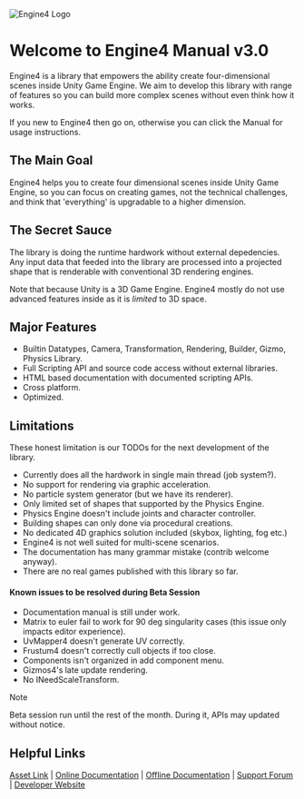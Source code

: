 ![Engine4 Logo](images/Engine4-Black.png)

# Welcome to Engine4 Manual v3.0

Engine4 is a library that empowers the ability create four-dimensional scenes inside Unity Game Engine. We aim to develop this library with range of features so you can build more complex scenes without even think how it works.

If you new to Engine4 then go on, otherwise you can click the Manual for usage instructions.

## The Main Goal

Engine4 helps you to create four dimensional scenes inside Unity Game Engine, so you can focus on creating games, not the technical challenges, and think that 'everything' is upgradable to a higher dimension.

## The Secret Sauce

The library is doing the runtime hardwork without external depedencies. Any input data that feeded into the library are processed into a projected shape that is renderable with conventional 3D rendering engines.

Note that because Unity is a 3D Game Engine. Engine4 mostly do not use advanced features inside as it is *limited* to 3D space. 

## Major Features

+ Builtin Datatypes, Camera, Transformation, Rendering, Builder, Gizmo, Physics Library.
+ Full Scripting API and source code access without external libraries.
+ HTML based documentation with documented scripting APIs.
+ Cross platform.
+ Optimized.

## Limitations

These honest limitation is our TODOs for the next development of the library.

+ Currently does all the hardwork in single main thread (job system?).
+ No support for rendering via graphic acceleration.
+ No particle system generator (but we have its renderer).
+ Only limited set of shapes that supported by the Physics Engine.
+ Physics Engine doesn't include joints and character controller.
+ Building shapes can only done via procedural creations.
+ No dedicated 4D graphics solution included (skybox, lighting, fog etc.)
+ Engine4 is not well suited for multi-scene scenarios.
+ The documentation has many grammar mistake (contrib welcome anyway).
+ There are no real games published with this library so far.

#### Known issues to be resolved during Beta Session

+ Documentation manual is still under work.
+ Matrix to euler fail to work for 90 deg singularity cases (this issue only impacts editor experience).
+ UvMapper4 doesn't generate UV correctly.
+ Frustum4 doesn't correctly cull objects if too close.
+ Components isn't organized in add component menu.
+ Gizmos4's late update rendering.
+ No INeedScaleTransform.

> [!NOTE]
> Beta session run until the rest of the month. During it, APIs may updated without notice.

## Helpful Links

[Asset Link](http://u3d.as/fdm) | [Online Documentation](https://willnode.github.io/engine4-doc/index.html) | [Offline Documentation](https://github.com/willnode/engine4-doc/) | [Support Forum](https://forum.unity.com/threads/mesh-4d-engine-create-4d-objects-in-unity.320549/) | [Developer Website](https://wellosoft.wordpress.com/)